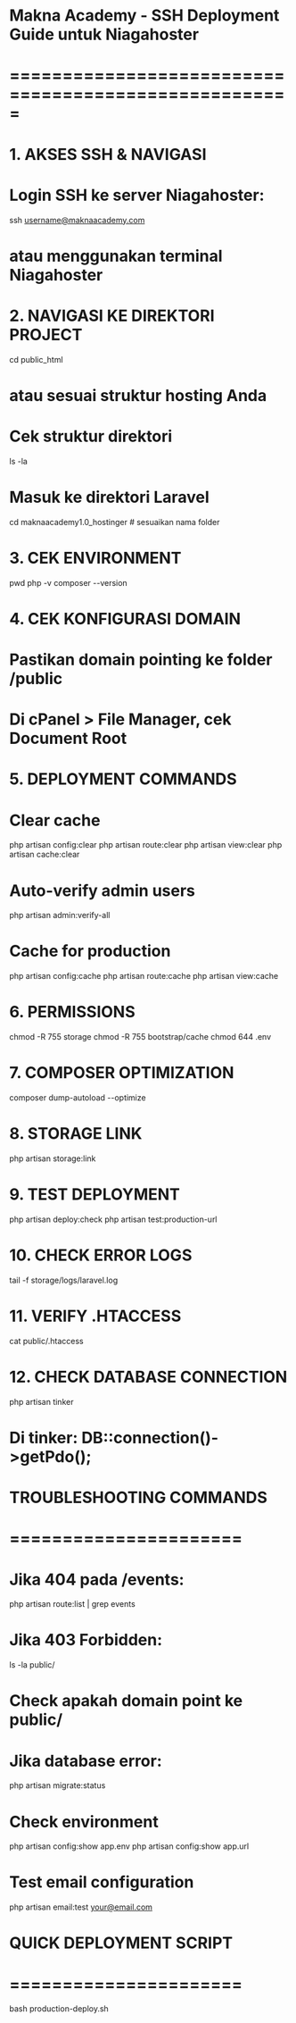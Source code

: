 # Makna Academy - SSH Deployment Guide untuk Niagahoster

# =====================================================

# 1. AKSES SSH & NAVIGASI

# Login SSH ke server Niagahoster:

ssh username@maknaacademy.com

# atau menggunakan terminal Niagahoster

# 2. NAVIGASI KE DIREKTORI PROJECT

cd public_html

# atau sesuai struktur hosting Anda

# Cek struktur direktori

ls -la

# Masuk ke direktori Laravel

cd maknaacademy1.0_hostinger # sesuaikan nama folder

# 3. CEK ENVIRONMENT

pwd
php -v
composer --version

# 4. CEK KONFIGURASI DOMAIN

# Pastikan domain pointing ke folder /public

# Di cPanel > File Manager, cek Document Root

# 5. DEPLOYMENT COMMANDS

# Clear cache

php artisan config:clear
php artisan route:clear
php artisan view:clear
php artisan cache:clear

# Auto-verify admin users

php artisan admin:verify-all

# Cache for production

php artisan config:cache
php artisan route:cache
php artisan view:cache

# 6. PERMISSIONS

chmod -R 755 storage
chmod -R 755 bootstrap/cache
chmod 644 .env

# 7. COMPOSER OPTIMIZATION

composer dump-autoload --optimize

# 8. STORAGE LINK

php artisan storage:link

# 9. TEST DEPLOYMENT

php artisan deploy:check
php artisan test:production-url

# 10. CHECK ERROR LOGS

tail -f storage/logs/laravel.log

# 11. VERIFY .HTACCESS

cat public/.htaccess

# 12. CHECK DATABASE CONNECTION

php artisan tinker

# Di tinker: DB::connection()->getPdo();

# TROUBLESHOOTING COMMANDS

# ======================

# Jika 404 pada /events:

php artisan route:list | grep events

# Jika 403 Forbidden:

ls -la public/

# Check apakah domain point ke public/

# Jika database error:

php artisan migrate:status

# Check environment

php artisan config:show app.env
php artisan config:show app.url

# Test email configuration

php artisan email:test your@email.com

# QUICK DEPLOYMENT SCRIPT

# ======================

bash production-deploy.sh
